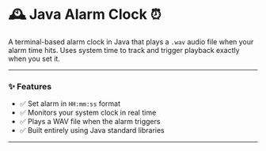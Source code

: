 # 🕰️ Java Alarm Clock ⏰

A terminal-based alarm clock in Java that plays a `.wav` audio file when your alarm time hits. Uses system time to track and trigger playback exactly when you set it.

---



### ✨ Features

- ✅ Set alarm in `HH:mm:ss` format
- ✅ Monitors your system clock in real time
- ✅ Plays a WAV file when the alarm triggers
- ✅ Built entirely using Java standard libraries

---


